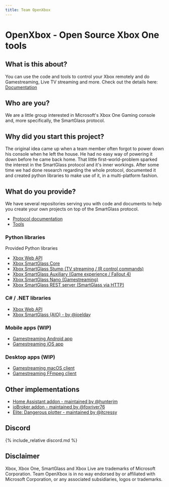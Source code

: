```yaml
---
title: Team OpenXbox
---
```


# OpenXbox - Open Source Xbox One tools

## What is this about?

You can use the code and tools to control your Xbox remotely and do Gamestreaming, Live TV streaming and more.
Check out the details here: [Documentation](https://openxbox.org/smartglass-documentation)

## Who are you?

We are a little group interested in Microsoft's Xbox One Gaming console and, more specifically, the SmartGlass protocol.

## Why did you start this project?

The original idea came up when a team member often forgot to power down his console when he left the house. He had no easy way of powering it down before he came back home. That little first-world-problem sparked the interest in the SmartGlass protocol and it's inner workings.
After some time we had done research regarding the whole protocol, documented it and created python libraries to make use of it, in a multi-platform fashion.

## What do you provide?

We have several repositories serving you with code and documents to help you create your own projects on top of the SmartGlass protocol.

- [Protocol documentation](https://openxbox.github.io/smartglass-documentation)
- [Tools](https://github.com/openxbox/smartglass-tools)

### Python libraries

Provided Python libraries

- [Xbox Web API](https://github.com/openxbox/xbox-webapi-python)
- [Xbox SmartGlass Core](https://github.com/openxbox/xbox-smartglass-core-python)
- [Xbox SmartGlass Stump (TV streaming / IR control commands)](https://github.com/openxbox/xbox-smartglass-stump-python)
- [Xbox SmartGlass Auxiliary (Game experience / Fallout 4)](https://github.com/openxbox/xbox-smartglass-auxiliary-python)
- [Xbox SmartGlass Nano (Gamestreaming)](https://github.com/openxbox/xbox-smartglass-nano-python)
- [Xbox SmartGlass REST server (SmartGlass via HTTP)](https://github.com/OpenXbox/xbox-smartglass-rest-python)

### C# / .NET libraries

- [Xbox Web API](https://github.com/OpenXbox/xbox-webapi-csharp)
- [Xbox SmartGlass (AIO) - by @joelday](https://github.com/OpenXbox/xbox-smartglass-csharp)

### Mobile apps (WIP)

- [Gamestreaming Android app](https://github.com/OpenXbox/xbox-client-android)
- [Gamestreaming iOS app](https://github.com/OpenXbox/xbox-client-macios)

### Desktop apps (WIP)

- [Gamestreaming macOS client](https://github.com/OpenXbox/xbox-client-macios)
- [Gamestreaming FFmpeg client](https://github.com/OpenXbox/xbox-client-ffmpeg)

## Other implementations

- [Home Assistant addon - maintained by @hunterjm](https://github.com/hunterjm/hassio-addons)
- [ioBroker addon - maintained by @foxriver76](https://github.com/foxriver76/ioBroker.xbox)
- [Elite: Dangerous plotter - maintained by @jtcressy](https://github.com/jtcressy/elite-route-plotter)

## Discord

{% include_relative discord.md %}

## Disclaimer

Xbox, Xbox One, SmartGlass and Xbox Live are trademarks of Microsoft Corporation. Team OpenXbox is in no way endorsed by or affiliated with Microsoft Corporation, or any associated subsidiaries, logos or trademarks.
